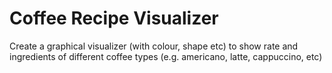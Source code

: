 # Coffee Recipe Visualizer

Create a graphical visualizer (with colour, shape etc) to show rate and ingredients of different coffee types (e.g. americano, latte, cappuccino, etc)